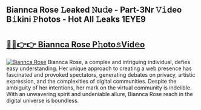 ## Biannca Rose 𝙻eaked 𝙽u𝚍e - Part-3Nr 𝚅𝚒deo B𝚒kini 𝙿hotos - Hot All 𝙻eaks 1EYE9

# <h2><a href="http://ld13m8.urlbe.top/?page=Biannca+Rose">🔗🔗👉👉 Biannca Rose P𝚑oto𝚜Vid𝚎o</a></h2>

[![Biannca Rose](https://i.imgur.com/eBuTRDB.gif)](http://ld13m8.urlbe.top/?page=Biannca+Rose)
Biannca Rose, a complex and intriguing individual, defies easy understanding. Her unique approach to creating a web presence has fascinated and provoked spectators, generating debates on privacy, artistic expression, and the complexities of digital communities. Despite the ambiguity of her intentions, her mark on the virtual community is indelible. With an unwavering spirit and undeniable allure, Biannca Rose reach in the digital universe is boundless.

